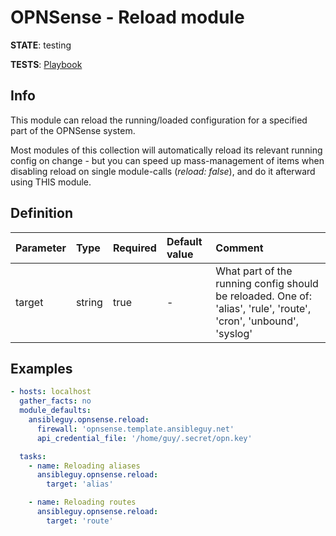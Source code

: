 # OPNSense - Reload module

**STATE**: testing

**TESTS**: [Playbook](https://github.com/ansibleguy/collection_opnsense/blob/stable/tests/reload.yml)

## Info

This module can reload the running/loaded configuration for a specified part of the OPNSense system.

Most modules of this collection will automatically reload its relevant running config on change - but you can speed up mass-management of items when disabling reload on single module-calls (_reload: false_), and do it afterward using THIS module.

## Definition

| Parameter | Type   | Required | Default value | Comment                                                                                           |
|:----------|:-------|:---------|:--------------|:--------------------------------------------------------------------------------------------------|
| target      | string | true     | -             | What part of the running config should be reloaded. One of: 'alias', 'rule', 'route', 'cron', 'unbound', 'syslog'                                      |

## Examples

```yaml
- hosts: localhost
  gather_facts: no
  module_defaults:
    ansibleguy.opnsense.reload:
      firewall: 'opnsense.template.ansibleguy.net'
      api_credential_file: '/home/guy/.secret/opn.key'

  tasks:
    - name: Reloading aliases
      ansibleguy.opnsense.reload:
        target: 'alias'

    - name: Reloading routes
      ansibleguy.opnsense.reload:
        target: 'route'
```
